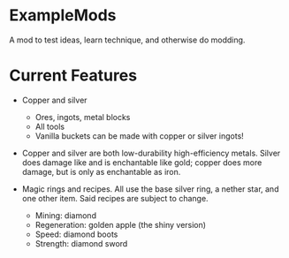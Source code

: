 ExampleMods
===========
A mod to test ideas, learn technique, and otherwise do modding.

Current Features
================
- Copper and silver
  - Ores, ingots, metal blocks
  - All tools
  - Vanilla buckets can be made with copper or silver ingots!
  
- Copper and silver are both low-durability high-efficiency metals. Silver does
  damage like and is enchantable like gold; copper does more damage, but is 
  only as enchantable as iron.

- Magic rings and recipes. All use the base silver ring, a nether
star, and one other item. Said recipes are subject to change.
  - Mining: diamond
  - Regeneration: golden apple (the shiny version)
  - Speed: diamond boots
  - Strength: diamond sword

